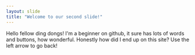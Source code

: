 ```yaml
---
layout: slide
title: "Welcome to our second slide!"
---
```

Hello fellow ding dongs! I'm a beginner on github, it sure has lots of words and buttons, how wonderful. Honestly how did I end up on this site?
Use the left arrow to go back!

